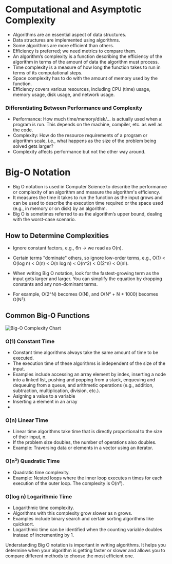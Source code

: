 # Computational and Asymptotic Complexity

- Algorithms are an essential aspect of data structures.
- Data structures are implemented using algorithms.
- Some algorithms are more efficient than others.
- Efficiency is preferred; we need metrics to compare them.
- An algorithm’s complexity is a function describing the efficiency of the algorithm in terms of the amount of data the algorithm must process.
- Time complexity is a measure of how long the function takes to run in terms of its computational steps.
- Space complexity has to do with the amount of memory used by the function.
- Efficiency covers various resources, including CPU (time) usage, memory usage, disk usage, and network usage.

### Differentiating Between Performance and Complexity

- Performance: How much time/memory/disk/... is actually used when a program is run. This depends on the machine, compiler, etc. as well as the code.
- Complexity: How do the resource requirements of a program or algorithm scale, i.e., what happens as the size of the problem being solved gets larger?
- Complexity affects performance but not the other way around.

# Big-O Notation

- Big O notation is used in Computer Science to describe the performance or complexity of an algorithm and measure the algorithm's efficiency.
- It measures the time it takes to run the function as the input grows and can be used to describe the execution time required or the space used (e.g., in memory or on disk) by an algorithm.
- Big O is sometimes referred to as the algorithm’s upper bound, dealing with the worst-case scenario.

## How to Determine Complexities

- Ignore constant factors, e.g., 6n -> we read as O(n).
- Certain terms "dominate" others, so ignore low-order terms, e.g., O(1) < O(log n) < O(n) < O(n log n) < O(n^2) < O(2^n) < O(n!).

- When writing Big O notation, look for the fastest-growing term as the input gets larger and larger. You can simplify the equation by dropping constants and any non-dominant terms.
- For example, O(2^N) becomes O(N), and O(N² + N + 1000) becomes O(N²).

## Common Big-O Functions

![Big-O Complexity Chart](https://miro.medium.com/v2/resize:fit:1400/1*FjwQ-4iKTlyyaMlU4HCBPA.png)

### O(1) Constant Time

- Constant time algorithms always take the same amount of time to be executed.
- The execution time of these algorithms is independent of the size of the input.
- Examples include accessing an array element by index, inserting a node into a linked list, pushing and popping from a stack, enqueuing and dequeuing from a queue, and arithmetic operations (e.g., addition, subtraction, multiplication, division, etc.).
- Asigning a value to a variable 
- Inserting a element in an array
- 

### O(n) Linear Time

- Linear time algorithms take time that is directly proportional to the size of their input, n.
- If the problem size doubles, the number of operations also doubles.
- Example: Traversing data or elements in a vector using an iterator.

### O(n²) Quadratic Time

- Quadratic time complexity.
- Example: Nested loops where the inner loop executes n times for each execution of the outer loop. The complexity is O(n²).

### O(log n) Logarithmic Time

- Logarithmic time complexity.
- Algorithms with this complexity grow slower as n grows.
- Examples include binary search and certain sorting algorithms like quicksort.
- Logarithmic time can be identified when the counting variable doubles instead of incrementing by 1.

Understanding Big O notation is important in writing algorithms. It helps you determine when your algorithm is getting faster or slower and allows you to compare different methods to choose the most efficient one.